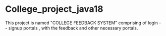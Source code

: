 # College_project_java18
This project is named "COLLEGE FEEDBACK SYSTEM" comprising of login -- signup portals , with the feedback and other necessary portals. 
